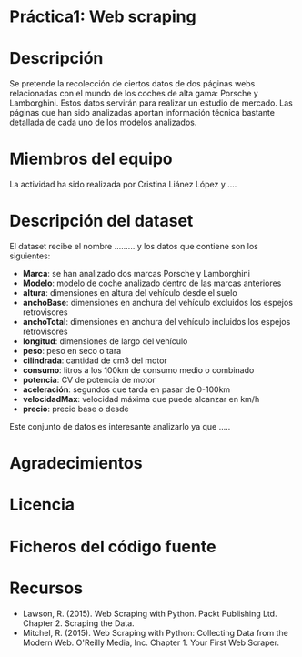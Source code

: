 # Práctica1: Web scraping
# Descripción

Se pretende la recolección de ciertos datos de dos páginas webs relacionadas con el mundo de los coches de alta gama: Porsche y Lamborghini. Estos datos servirán para realizar un estudio de mercado. Las páginas que han sido analizadas aportan información técnica bastante detallada de cada uno de los modelos analizados.

# Miembros del equipo

La actividad ha sido realizada por Cristina Liánez López y ....

# Descripción del dataset

El dataset recibe el nombre ......... y los datos que contiene son los siguientes:

* **Marca**: se han analizado dos marcas Porsche y Lamborghini
* **Modelo**: modelo de coche analizado dentro de las marcas anteriores
* **altura**: dimensiones en altura del vehículo desde el suelo
* **anchoBase**: dimensiones en anchura del vehículo excluidos los espejos retrovisores
* **anchoTotal**:  dimensiones en anchura del vehículo incluidos los espejos retrovisores
* **longitud**: dimensiones de largo del vehículo
* **peso**: peso en seco o tara
* **cilindrada**: cantidad de cm3 del motor
* **consumo**: litros a los 100km de consumo medio o combinado 
* **potencia**: CV de potencia de motor
* **aceleración**: segundos que tarda en pasar de 0-100km
* **velocidadMax**: velocidad máxima que puede alcanzar en km/h
* **precio**: precio base o desde

Este conjunto de datos es interesante analizarlo ya que .....
# Agradecimientos

# Licencia

# Ficheros del código fuente






# Recursos

* Lawson, R. (2015). Web Scraping with Python. Packt Publishing Ltd. Chapter 2. Scraping the Data.
* Mitchel, R. (2015). Web Scraping with Python: Collecting Data from the Modern Web. O'Reilly Media, Inc. Chapter 1. Your First Web Scraper.
